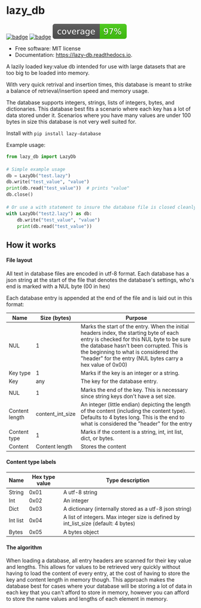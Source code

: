 # lazy_db

[![badge](https://img.shields.io/pypi/v/lazy-database.svg)](https://pypi.python.org/pypi/lazy-database)
[![badge](https://readthedocs.org/projects/lazy-db/badge/?version=latest)](https://lazy-db.readthedocs.io/en/latest/?version=latest)
![badge](https://raw.githubusercontent.com/Themis3000/lazy_db/refs/heads/coverage-badge/coverage.svg)

* Free software: MIT license
* Documentation: https://lazy-db.readthedocs.io.

A lazily loaded key:value db intended for use with large datasets that are too big to be loaded into memory.

With very quick retrival and insertion times, this database is meant to strike a balance of retrieval/insertion speed and memory usage.

The database supports integers, strings, lists of integers, bytes, and dictionaries. This database best fits a scenario where each key has a lot of data stored under it. Scenarios where you have many values are under 100 bytes in size this database is not very well suited for.

Install with `pip install lazy-database`

Example usage:

```python
from lazy_db import LazyDb

# Simple example usage
db = LazyDb("test.lazy")
db.write("test_value", "value")
print(db.read("test_value"))  # prints "value"
db.close()

# Or use a with statement to insure the database file is closed cleanly and avoid having to call db.close() on your own
with LazyDb("test2.lazy") as db:
    db.write("test_value", "value")
    print(db.read("test_value"))
```

## How it works

#### File layout

All text in database files are encoded in utf-8 format. Each database has a json string at the start of the file that denotes the database's settings, who's end is marked with a NUL byte (00 in hex)

Each database entry is appended at the end of the file and is laid out in this format:

| Name           | Size (bytes)     | Purpose                                                                                                                                                                                                                                                                                |
|----------------|------------------|----------------------------------------------------------------------------------------------------------------------------------------------------------------------------------------------------------------------------------------------------------------------------------------|
| NUL            | 1                | Marks the start of the entry. When the initial headers index, the starting byte of each entry is checked for this NUL byte to be sure the database hasn't been corrupted. This is the beginning to what is considered the "header" for the entry (NUL bytes carry a hex value of 0x00) |
| Key type       | 1                | Marks if the key is an integer or a string.                                                                                                                                                                                                                                            |
| Key            | any              | The key for the database entry.                                                                                                                                                                                                                                                        |
| NUL            | 1                | Marks the end of the key. This is necessary since string keys don't have a set size.                                                                                                                                                                                                   |
| Content length | content_int_size | An integer (little endian) depicting the length of the content (including the content type). Defaults to 4 bytes long. This is the end to what is considered the "header" for the entry                                                                                                |
| Content type   | 1                | Marks if the content is a string, int, int list, dict, or bytes.                                                                                                                                                                                                                       |
| Content        | Content length   | Stores the content                                                                                                                                                                                                                                                                     |

#### Content type labels

| Name     | Hex type value | Type description                                                                    |
|----------|----------------|-------------------------------------------------------------------------------------|
| String   | 0x01           | A utf-8 string                                                                      |
| Int      | 0x02           | An integer                                                                          |
| Dict     | 0x03           | A dictionary (internally stored as a utf-8 json string)                             |
| Int list | 0x04           | A list of integers. Max integer size is defined by int_list_size (default: 4 bytes) |
| Bytes    | 0x05           | A bytes object                                                                      |

#### The algorithm

When loading a database, all entry headers are scanned for their key value and lengths. This allows for values to be retrieved very quickly without having to load the content of every entry, at the cost of having to store the key and content length in memory though. This approach makes the database best for cases where your database will be storing a lot of data in each key that you can't afford to store in memory, however you can afford to store the name values and lengths of each element in memory.
